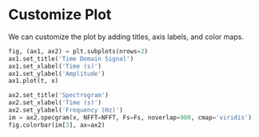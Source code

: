 # Customize Plot

We can customize the plot by adding titles, axis labels, and color maps.

```python
fig, (ax1, ax2) = plt.subplots(nrows=2)
ax1.set_title('Time Domain Signal')
ax1.set_xlabel('Time (s)')
ax1.set_ylabel('Amplitude')
ax1.plot(t, x)

ax2.set_title('Spectrogram')
ax2.set_xlabel('Time (s)')
ax2.set_ylabel('Frequency (Hz)')
im = ax2.specgram(x, NFFT=NFFT, Fs=Fs, noverlap=900, cmap='viridis')
fig.colorbar(im[3], ax=ax2)
```

